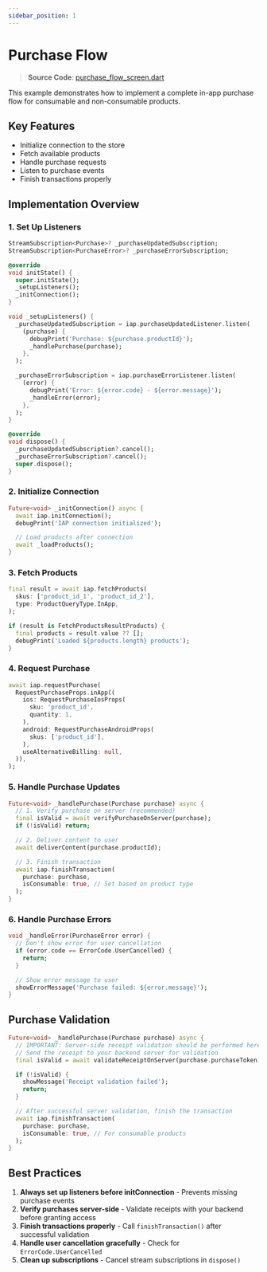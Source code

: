 ```yaml
---
sidebar_position: 1
---
```


# Purchase Flow

> **Source Code**: [purchase_flow_screen.dart](https://github.com/hyochan/flutter_inapp_purchase/blob/main/example/lib/src/screens/purchase_flow_screen.dart)

This example demonstrates how to implement a complete in-app purchase flow for consumable and non-consumable products.

## Key Features

- Initialize connection to the store
- Fetch available products
- Handle purchase requests
- Listen to purchase events
- Finish transactions properly

## Implementation Overview

### 1. Set Up Listeners

```dart
StreamSubscription<Purchase>? _purchaseUpdatedSubscription;
StreamSubscription<PurchaseError>? _purchaseErrorSubscription;

@override
void initState() {
  super.initState();
  _setupListeners();
  _initConnection();
}

void _setupListeners() {
  _purchaseUpdatedSubscription = iap.purchaseUpdatedListener.listen(
    (purchase) {
      debugPrint('Purchase: ${purchase.productId}');
      _handlePurchase(purchase);
    },
  );

  _purchaseErrorSubscription = iap.purchaseErrorListener.listen(
    (error) {
      debugPrint('Error: ${error.code} - ${error.message}');
      _handleError(error);
    },
  );
}

@override
void dispose() {
  _purchaseUpdatedSubscription?.cancel();
  _purchaseErrorSubscription?.cancel();
  super.dispose();
}
```

### 2. Initialize Connection

```dart
Future<void> _initConnection() async {
  await iap.initConnection();
  debugPrint('IAP connection initialized');

  // Load products after connection
  await _loadProducts();
}
```

### 3. Fetch Products

```dart
final result = await iap.fetchProducts(
  skus: ['product_id_1', 'product_id_2'],
  type: ProductQueryType.InApp,
);

if (result is FetchProductsResultProducts) {
  final products = result.value ?? [];
  debugPrint('Loaded ${products.length} products');
}
```

### 4. Request Purchase

```dart
await iap.requestPurchase(
  RequestPurchaseProps.inApp((
    ios: RequestPurchaseIosProps(
      sku: 'product_id',
      quantity: 1,
    ),
    android: RequestPurchaseAndroidProps(
      skus: ['product_id'],
    ),
    useAlternativeBilling: null,
  )),
);
```

### 5. Handle Purchase Updates

```dart
Future<void> _handlePurchase(Purchase purchase) async {
  // 1. Verify purchase on server (recommended)
  final isValid = await verifyPurchaseOnServer(purchase);
  if (!isValid) return;

  // 2. Deliver content to user
  await deliverContent(purchase.productId);

  // 3. Finish transaction
  await iap.finishTransaction(
    purchase: purchase,
    isConsumable: true, // Set based on product type
  );
}
```

### 6. Handle Purchase Errors

```dart
void _handleError(PurchaseError error) {
  // Don't show error for user cancellation
  if (error.code == ErrorCode.UserCancelled) {
    return;
  }

  // Show error message to user
  showErrorMessage('Purchase failed: ${error.message}');
}
```

## Purchase Validation

```dart
Future<void> _handlePurchase(Purchase purchase) async {
  // IMPORTANT: Server-side receipt validation should be performed here
  // Send the receipt to your backend server for validation
  final isValid = await validateReceiptOnServer(purchase.purchaseToken);

  if (!isValid) {
    showMessage('Receipt validation failed');
    return;
  }

  // After successful server validation, finish the transaction
  await iap.finishTransaction(
    purchase: purchase,
    isConsumable: true, // For consumable products
  );
}
```

## Best Practices

1. **Always set up listeners before initConnection** - Prevents missing purchase events
2. **Verify purchases server-side** - Validate receipts with your backend before granting access
3. **Finish transactions properly** - Call `finishTransaction()` after successful validation
4. **Handle user cancellation gracefully** - Check for `ErrorCode.UserCancelled`
5. **Clean up subscriptions** - Cancel stream subscriptions in `dispose()`
